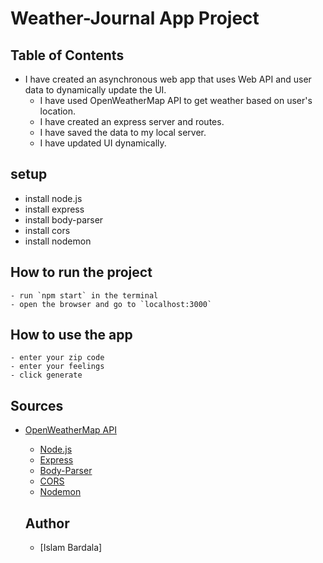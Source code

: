 # Weather-Journal App Project

## Table of Contents

- I have created an asynchronous web app that uses Web API and user data to dynamically update the UI.
  - I have used OpenWeatherMap API to get weather based on user's location.
  - I have created an express server and routes.
  - I have saved the data to my local server.
  - I have updated UI dynamically.

## setup

- install node.js
- install express
- install body-parser
- install cors
- install nodemon

## How to run the project

    - run `npm start` in the terminal
    - open the browser and go to `localhost:3000`

## How to use the app

    - enter your zip code
    - enter your feelings
    - click generate

## Sources

- [OpenWeatherMap API](https://openweathermap.org/api)

  - [Node.js](https://nodejs.org/en/)
  - [Express](https://expressjs.com/)
  - [Body-Parser](https://www.npmjs.com/package/body-parser)
  - [CORS](https://www.npmjs.com/package/cors)
  - [Nodemon](https://www.npmjs.com/package/nodemon)

  ## Author

  - [Islam Bardala]
